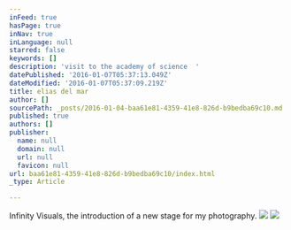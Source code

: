 ```yaml
---
inFeed: true
hasPage: true
inNav: true
inLanguage: null
starred: false
keywords: []
description: 'visit to the academy of science  '
datePublished: '2016-01-07T05:37:13.049Z'
dateModified: '2016-01-07T05:37:09.219Z'
title: elias del mar
author: []
sourcePath: _posts/2016-01-04-baa61e81-4359-41e8-826d-b9bedba69c10.md
published: true
authors: []
publisher:
  name: null
  domain: null
  url: null
  favicon: null
url: baa61e81-4359-41e8-826d-b9bedba69c10/index.html
_type: Article

---
```

Infinity Visuals, the introduction of  a new stage for my photography.
![](https://the-grid-user-content.s3-us-west-2.amazonaws.com/33b1d076-acd1-4ee0-bba2-2cfe2b571172.jpg)
![](https://the-grid-user-content.s3-us-west-2.amazonaws.com/2c5fb40e-c9af-4d77-8614-436e157be007.jpg)